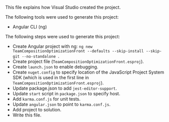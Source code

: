 This file explains how Visual Studio created the project.

The following tools were used to generate this project:
- Angular CLI (ng)

The following steps were used to generate this project:
- Create Angular project with ng: `ng new TeamCompositionOptimizationFront --defaults --skip-install --skip-git --no-standalone `.
- Create project file (`TeamCompositionOptimizationFront.esproj`).
- Create `launch.json` to enable debugging.
- Create `nuget.config` to specify location of the JavaScript Project System SDK (which is used in the first line in `TeamCompositionOptimizationFront.esproj`).
- Update package.json to add `jest-editor-support`.
- Update `start` script in `package.json` to specify host.
- Add `karma.conf.js` for unit tests.
- Update `angular.json` to point to `karma.conf.js`.
- Add project to solution.
- Write this file.
